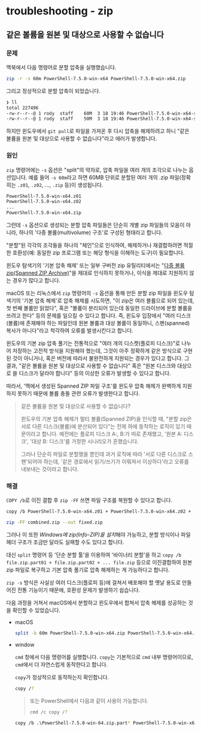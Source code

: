 # troubleshooting - zip

## 같은 볼륨을 원본 및 대상으로 사용할 수 없습니다

### 문제

맥북에서 다음 명령어로 분할 압축을 실행했습니다.

```sh
zip -r -s 60m PowerShell-7.5.0-win-x64 PowerShell-7.5.0-win-x64.zip
```

그리고 정상적으로 분할 압축이 되었습니다.

```sh
❯ ll
total 227496
-rw-r--r--@ 1 rody  staff    60M  3 18 19:46 PowerShell-7.5.0-win-x64-split.z01
-rw-r--r--@ 1 rody  staff    50M  3 18 19:46 PowerShell-7.5.0-win-x64-split.zip
```

하지만 윈도우에서 `git pull`로 파일을 가져온 후 다시 압축을 해제하려고 하니 "같은 볼륨을 원본 및 대상으로 사용할 수 없습니다"라고 에러가 발생합니다.

### 원인

`zip` 명령어에는 `-s` 옵션은 "split"의 약자로, 압축 파일을 여러 개의 조각으로 나누는 옵션입니다.
예를 들어 `-s 60m`라고 하면 60MB 단위로 분할된 여러 개의 .zip 파일(정확히는 `.z01`, `.z02`, …, `.zip` 등)이 생성됩니다.

```sh
PowerShell-7.5.0-win-x64.z01
PowerShell-7.5.0-win-x64.z02
...
PowerShell-7.5.0-win-x64.zip
```

그런데 `-s` 옵션으로 생성되는 분할 압축 파일들은 단순히 개별 zip 파일들의 모음이 아니라, 하나의 '다중 볼륨(multivolume) 구조'로 구성된 형태라고 합니다.

"분할"된 각각의 조각들을 하나의 "체인"으로 인식하여, 해제하거나 재결합하려면 적절한 호환성(예: 동일한 zip 프로그램 또는 해당 형식을 이해하는 도구)이 필요합니다.

윈도우 탐색기의 '기본 압축 해제' 또는 일부 구버전 zip 유틸리티에서는 "[다중 볼륨 zip(Spanned ZIP Archive)](https://doc.xceed.com/xceed-zip-for-activex/Spanned_zip_files.html)"을 제대로 인식하지 못하거나, 이식을 제대로 지원하지 않는 경우가 많다고 합니다.

macOS 또는 리눅스에서 `zip` 명령어의 `-s` 옵션을 통해 만든 분할 zip 파일을 윈도우 탐색기의 '기본 압축 해제'로 압축 해제를 시도하면, "이 zip은 여러 볼륨으로 되어 있는데, 첫 번째 볼륨만 읽었다", 혹은 "볼륨이 분리되어 있는데 동일한 드라이브에 분할 볼륨을 쓰려고 한다" 등의 문제를 일으킬 수 있다고 합니다.
즉, 윈도우 입장에서 "여러 디스크(볼륨)에 존재해야 하는 파일인데 원본 볼륨과 대상 볼륨이 동일하니, 스팬(spanned) 복사가 아니다"라고 착각하여 오류를 발생시킨다고 합니다.

윈도우의 기본 zip 압축 풀기는 전통적으로 "여러 개의 디스켓(플로피 디스크)"로 나누어 저장하는 고전적 방식을 지원해야 했는데, 그것이 아주 정확하게 같은 방식으로 구현된 것이 아니거나, 혹은 버전에 따라서 불완전하게 지원되는 경우가 있다고 합니다.
그 결과, "같은 볼륨을 원본 및 대상으로 사용할 수 없습니다" 혹은 "원본 디스크와 대상으로 쓸 디스크가 달라야 합니다" 등의 이상한 오류가 발생할 수 있다고 합니다.

따라서, '맥에서 생성된 Spanned ZIP 파일 구조'를 윈도우 압축 해제가 완벽하게 지원하지 못하기 때문에 볼륨 충돌 관련 오류가 발생한다고 합니다.

> 같은 볼륨을 원본 및 대상으로 사용할 수 없습니다?
>
> 윈도우의 기본 압축 해제가 멀티 볼륨(Spanned ZIP)을 인식할 때, "분할 zip은 서로 다른 디스크(볼륨)에 분산되어 있다"는 전제 하에 동작하는 로직이 있기 때문이라고 합니다.
> 예전에는 플로피 디스크 A:, B:가 따로 존재했고, '원본 A: 디스크', '대상 B: 디스크'를 가정한 시나리오가 흔했습니다.
>
> 그러나 단순히 파일로 분할했을 뿐인데 과거 로직에 따라 '서로 다른 디스크로 스팬'되어야 하는데, '같은 경로에서 읽기/쓰기가 이뤄져서 이상하다'라고 오류를 내보내는 것이라고 합니다.

### 해결

`COPY /b`로 이진 결합 후 `zip -FF` 쓰면 파일 구조를 복원할 수 있다고 합니다.

```sh
copy /b PowerShell-7.5.0-win-x64.z01 + PowerShell-7.5.0-win-x64.z02 + ... + PowerShell-7.5.0-win-x64.zip combined.zip

zip -FF combined.zip --out fixed.zip
```

그러나 이 또한 *Windows에 zip(Info-ZIP)을 설치*해야 가능하고, 분할 방식이나 파일 헤더 구조가 조금만 달라도 실패할 수도 있다고 합니다.

대신 `split` 명령어 등 '단순 분할 툴'을 이용하여 '바이너리 분할'을 하고 `copy /b file.zip.part01 + file.zip.part02 + ... file.zip` 등으로 이진결합하여 원본 zip 파일로 복구하고 기본 압축 풀기로 압축 해제하는 게 가능하다고 합니다.

`zip -s` 방식은 사실상 여러 디스크(플로피 등)에 걸쳐서 배포해야 할 옛날 용도로 만들어진 전통 기능이기 때문에, 호환성 문제가 발생하기 쉽습니다.

다음 과정을 거쳐서 macOS에서 분할하고 윈도우에서 합쳐서 압축 해제를 성공하는 것을 확인할 수 있었습니다.

- macOS

    ```sh
    split -b 60m PowerShell-7.5.0-win-x64.zip PowerShell-7.5.0-win-x64.zip.part
    ```

- window

    `cmd` 창에서 다음 명령어를 실행합니다.
    `copy`는 기본적으로 `cmd` 내부 명령어이므로, `cmd`에서 더 자연스럽게 동작한다고 합니다.

    `copy`가 정상적으로 동작하는지 확인합니다.

    ```sh
    copy /?
    ```

    > 또는 PowerShell에서 다음과 같이 사용이 가능합니다.
    >
    > ```sh
    > cmd /c copy /?
    > ```

    ```sh
    copy /b .\PowerShell-7.5.0-win-64.zip.part* PowerShell-7.5.0-win-x64.zip
    ```
